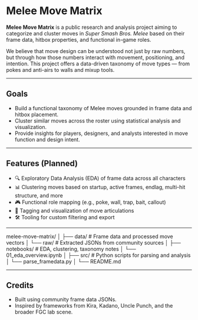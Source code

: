 # Melee Move Matrix

**Melee Move Matrix** is a public research and analysis project aiming to categorize and cluster moves in *Super Smash Bros. Melee* based on their frame data, hitbox properties, and functional in-game roles. 

We believe that move design can be understood not just by raw numbers, but through how those numbers interact with movement, positioning, and intention. This project offers a data-driven taxonomy of move types — from pokes and anti-airs to walls and mixup tools.

---

## Goals

- Build a functional taxonomy of Melee moves grounded in frame data and hitbox placement.
- Cluster similar moves across the roster using statistical analysis and visualization.
- Provide insights for players, designers, and analysts interested in move function and design intent.

---

## Features (Planned)

- 🔍 Exploratory Data Analysis (EDA) of frame data across all characters
- 📊 Clustering moves based on startup, active frames, endlag, multi-hit structure, and more
- 🎮 Functional role mapping (e.g., poke, wall, trap, bait, callout)
- 🧠 Tagging and visualization of move articulations
- 🛠️ Tooling for custom filtering and export

---
melee-move-matrix/
│
├── data/ # Frame data and processed move vectors
│ └── raw/ # Extracted JSONs from community sources
│
├── notebooks/ # EDA, clustering, taxonomy notes
│ └── 01_eda_overview.ipynb
│
├── src/ # Python scripts for parsing and analysis
│ └── parse_framedata.py
│
└── README.md

---

## Credits

- Built using community frame data JSONs.
- Inspired by frameworks from Kira, Kadano, Uncle Punch, and the broader FGC lab scene.
